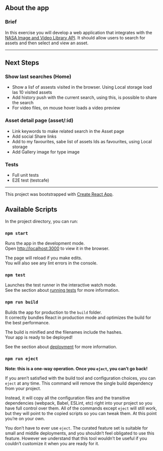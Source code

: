 ## About the app

### Brief

In this exercise you will develop a web application that integrates with the [NASA Image and Video Library API](https://images.nasa.gov/docs/images.nasa.gov_api_docs.pdf).
It should allow users to search for assets and then select and view an asset.

-------------
## Next Steps

### Show last searches (Home)
- Show a lisf of assests visited in the browser. Using Local storage load las 10 visited assets
- Add history push with the current search, using this, is possible to share the search
- For video files, on mouse hover loads a video preview 

### Asset detail page (asset/:id)
- Link keywords to make related search in the Asset page
- Add social Share links
- Add to my favourites, sabe list of assets Ids as favourites, using Local storage
- Add Gallery image for type image

### Tests
- Full unit tests
- E2E test (testcafe)


-------------

This project was bootstrapped with [Create React App](https://github.com/facebook/create-react-app).

## Available Scripts

In the project directory, you can run:

### `npm start`

Runs the app in the development mode.<br />
Open [http://localhost:3000](http://localhost:3000) to view it in the browser.

The page will reload if you make edits.<br />
You will also see any lint errors in the console.

### `npm test`

Launches the test runner in the interactive watch mode.<br />
See the section about [running tests](https://facebook.github.io/create-react-app/docs/running-tests) for more information.

### `npm run build`

Builds the app for production to the `build` folder.<br />
It correctly bundles React in production mode and optimizes the build for the best performance.

The build is minified and the filenames include the hashes.<br />
Your app is ready to be deployed!

See the section about [deployment](https://facebook.github.io/create-react-app/docs/deployment) for more information.

### `npm run eject`

**Note: this is a one-way operation. Once you `eject`, you can’t go back!**

If you aren’t satisfied with the build tool and configuration choices, you can `eject` at any time. This command will remove the single build dependency from your project.

Instead, it will copy all the configuration files and the transitive dependencies (webpack, Babel, ESLint, etc) right into your project so you have full control over them. All of the commands except `eject` will still work, but they will point to the copied scripts so you can tweak them. At this point you’re on your own.

You don’t have to ever use `eject`. The curated feature set is suitable for small and middle deployments, and you shouldn’t feel obligated to use this feature. However we understand that this tool wouldn’t be useful if you couldn’t customize it when you are ready for it.


